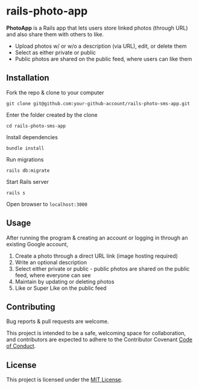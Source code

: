 # rails-photo-app
**PhotoApp** is a Rails app that lets users store linked photos (through URL) and also share them with others to like. 

  * Upload photos w/ or w/o a description (via URL), edit, or delete them 
  * Select as either private or public
  * Public photos are shared on the public feed, where users can like them
  

## Installation 
Fork the repo & clone to your computer

  `git clone git@github.com:your-github-account/rails-photo-sms-app.git`

Enter the folder created by the clone

  `cd rails-photo-sms-app`

Install dependencies

  `bundle install`

Run migrations

  `rails db:migrate`

Start Rails server

  `rails s`

Open browser to `localhost:3000`


## Usage
After running the program & creating an account or logging in through an existing Google account, 

1. Create a photo through a direct URL link (image hosting required)
2. Write an optional description
3. Select either private or public - public photos are shared on the public feed, where everyone can see
4. Maintain by updating or deleting photos
5. Like or Super Like on the public feed


## Contributing
Bug reports & pull requests are welcome. 

This project is intended to be a safe, welcoming space for collaboration, and contributors are expected to adhere to the Contributor Covenant [Code of Conduct](https://www.contributor-covenant.org/version/2/0/code_of_conduct/).


## License
This project is licensed under the [MIT License](https://www.mit.edu/~amini/LICENSE.md).
